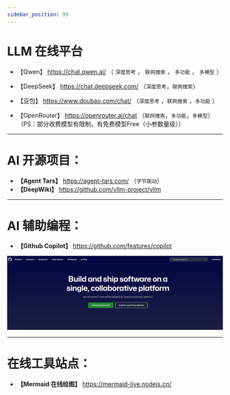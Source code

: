 ```yaml
---
sidebar_position: 99
---
```


# LLM 在线平台

- 【Qwen】 https://chat.qwen.ai/ （ `深度思考` ， `联网搜索` ， `多功能` ， `多模型` ）
- 【DeepSeek】 https://chat.deepseek.com/ （`深度思考`，`联网搜索`）
- 【豆包】 https://www.doubao.com/chat/ （`深度思考` ，`联网搜索` ，`多功能` ）

- 【OpenRouter】 https://openrouter.ai/chat （`联网搜索`，`多功能`，`多模型`）（PS：部分收费模型有限制，有免费模型Free（小参数量级））



---

# AI 开源项目：

- **【Agent Tars】** https://agent-tars.com/ （`字节跳动`）
- **【DeepWiki】** https://github.com/vllm-project/vllm 



---

# AI 辅助编程：

- **【Github Copilot】** https://github.com/features/copilot

![image-20250824231349475](AISite.assets/image-20250824231349475.png)





---

# 在线工具站点：

- **【Mermaid 在线绘图】** https://mermaid-live.nodejs.cn/

